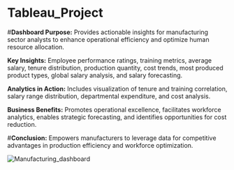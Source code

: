 # Tableau_Project

#**Dashboard Purpose:**
Provides actionable insights for manufacturing sector analysts to enhance operational efficiency and optimize human resource allocation.

**Key Insights:**
Employee performance ratings, training metrics, average salary, tenure distribution, production quantity, cost trends, most produced product types, global salary analysis, and salary forecasting.

**Analytics in Action:**
Includes visualization of tenure and training correlation, salary range distribution, departmental expenditure, and cost analysis.

**Business Benefits:**
Promotes operational excellence, facilitates workforce analytics, enables strategic forecasting, and identifies opportunities for cost reduction.

#**Conclusion:** 
Empowers manufacturers to leverage data for competitive advantages in production efficiency and workforce optimization.


![Manufacturing_dashboard](https://github.com/Aakarshnigam/Tableau_Project/assets/138697476/8bd41bc1-f885-4e9a-b18e-6d041bc2d15b)
